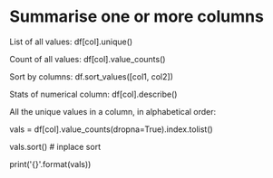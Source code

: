 # Summarise one or more columns

List of all values: df\[col\].unique\(\)

Count of all values: df\[col\].value\_counts\(\)

Sort by columns: df.sort\_values\(\[col1, col2\]\)

Stats of numerical column: df\[col\].describe\(\)



All the unique values in a column, in alphabetical order: 

vals = df\[col\].value\_counts\(dropna=True\).index.tolist\(\)

vals.sort\(\) \# inplace sort

print\('{}'.format\(vals\)\)





